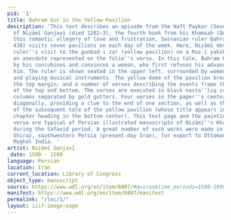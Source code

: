 ```yaml
---
pid: '1'
title: Bahram Gur in the Yellow Pavilion
description: 'This text describes an episode from the Haft Paykar (Seven thrones)
  of Niẓāmī Ganjavī (died 1202−3), the fourth book from his Khamsah (Quintet). In
  this romantic allegory of love and frustration, Sassanian ruler Bahram Gur (died
  438) visits seven pavilions on each day of the week. Here, Niẓāmī describes the
  ruler''s visit to the gunbad-i zar (yellow pavilion) on a Ruz-i yakshamba (Sunday),
  an anecdote represented on the folio''s verso. In this tale, Bahram Gur is disappointed
  by his concubines and convinces a woman, who first refuses his advances, to marry
  him. The ruler is shown seated in the upper left, surrounded by women offering food
  and playing musical instruments. The yellow dome of the pavilion breaks through
  the top margin, and a number of verses describing the events frame the painting
  at the top and bottom. The verses are executed in black nasta''liq script in four
  columns separated by gold gutters. Four verses in the paper''s center are written
  diagonally, providing a clue to the end of one section, as well as the beginning
  of the subsequent tale of the yellow pavilion (whose title appears in the illuminated
  chapter heading in the bottom center). This text page and the painting on the folio''s
  verso are typical of Persian illustrated manuscripts of Niẓāmī''s Khamsah produced
  during the Safavid period. A great number of such works were made in 16th-century
  Shiraz, southwestern Persia (present-day Iran), for export to Ottoman Turkey and
  Mughal India. '
artist: Niẓāmī Ganjavī
_date: 1500 - 1599
language: Persian
location: Iran
current_location: Library of Congress
object_type: manuscript
source: https://www.wdl.org/en/item/6887/#q=iran&time_periods=1500-1699&qla=en
manifest: https://www.wdl.org/en/item/6887/manifest
permalink: "/loc/1/"
layout: iiif-image-page
---
```

